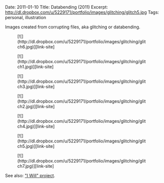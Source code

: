 Date: 2011-01-10
Title: Databending (2011)
Excerpt: http://dl.dropbox.com/u/5229171/portfolio/images/glitching/glitch5.jpg
Tags: personal, illustration

Images created from corrupting files, aka glitching or databending.

<figure>[![](http://dl.dropbox.com/u/5229171/portfolio/images/glitching/glitch6.jpg)][link-site]</figure>
<figure>[![](http://dl.dropbox.com/u/5229171/portfolio/images/glitching/glitch1.jpg)][link-site]</figure>
<figure>[![](http://dl.dropbox.com/u/5229171/portfolio/images/glitching/glitch3.jpg)][link-site]</figure>
<figure>[![](http://dl.dropbox.com/u/5229171/portfolio/images/glitching/glitch2.jpg)][link-site]</figure>
<figure>[![](http://dl.dropbox.com/u/5229171/portfolio/images/glitching/glitch4.jpg)][link-site]</figure>
<figure>[![](http://dl.dropbox.com/u/5229171/portfolio/images/glitching/glitch5.jpg)][link-site]</figure>
<figure>[![](http://dl.dropbox.com/u/5229171/portfolio/images/glitching/glitch7.jpg)][link-site]</figure>

See also: ["I Will" project](http://iwill.guimachiavelli.com).